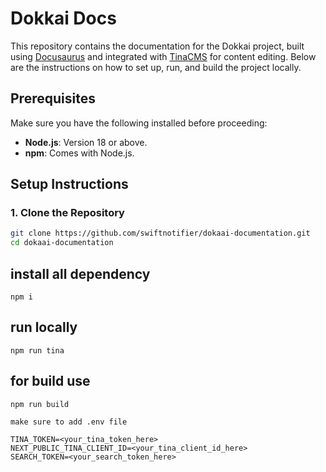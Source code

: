 # Dokkai Docs

This repository contains the documentation for the Dokkai project, built using [Docusaurus](https://docusaurus.io/) and integrated with [TinaCMS](https://tina.io/) for content editing. Below are the instructions on how to set up, run, and build the project locally.

## Prerequisites

Make sure you have the following installed before proceeding:

- **Node.js**: Version 18 or above.
- **npm**: Comes with Node.js.

## Setup Instructions

### 1. Clone the Repository

```bash
git clone https://github.com/swiftnotifier/dokaai-documentation.git
cd dokaai-documentation
```

## install all dependency

```
npm i
```

## run locally

```
npm run tina
```

## for build use

```
npm run build

make sure to add .env file

TINA_TOKEN=<your_tina_token_here>
NEXT_PUBLIC_TINA_CLIENT_ID=<your_tina_client_id_here>
SEARCH_TOKEN=<your_search_token_here>
```
